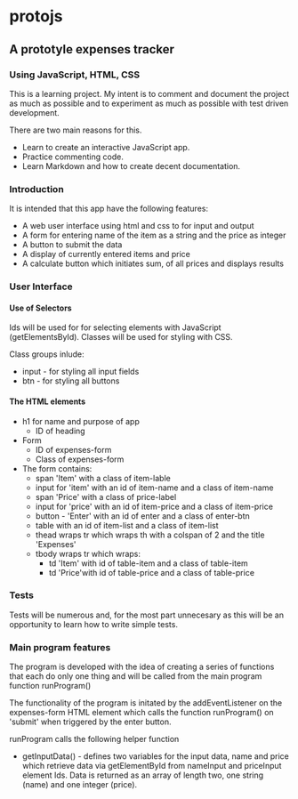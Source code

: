 # protojs

## A prototyle expenses tracker

### Using JavaScript, HTML, CSS

This is a learning project. My intent is to comment and document the project as much as possible and to experiment as much as possible with test driven development.

There are two main reasons for this.

* Learn to create an interactive JavaScript app.
* Practice commenting code.
* Learn Markdown and how to create decent documentation.

### Introduction

It is intended that this app have the following features:

* A web user interface using html and css to for input and output
* A form for entering name of the item as a string and the price as integer
* A button to submit the data
* A display of currently entered items and price 
* A calculate button which initiates sum, of all prices and displays results

### User Interface

#### Use of Selectors
Ids will be used for for selecting elements with JavaScript (getElementsById).
Classes will be used for styling with CSS.

Class groups inlude:
* input - for styling all input fields
* btn - for styling all buttons 
#### The HTML elements
* h1 for name and purpose of app
    - ID of heading
* Form 
    - ID of expenses-form
    - Class of expenses-form
* The form contains:
    - span 'Item' with a class of item-lable
    - input for 'item' with an id of item-name and a class of item-name 
    - span 'Price' with a class of price-label
    - input for 'price' with an id of item-price and a class of item-price
    - button - 'Enter' with an id of enter and a class of enter-btn
    - table with an id of item-list and a class of item-list
    - thead wraps tr which wraps th with a colspan of 2 and the title 'Expenses'
    - tbody wraps tr which wraps:
        - td 'Item' with id of table-item and a class of table-item
        - td 'Price'with id of table-price and a class of table-price

### Tests
Tests will be numerous and, for the most part unnecesary as this will be an opportunity to learn how to write simple tests.

### Main program features

The program is developed with the idea of creating a series of functions that each do only one thing and will be called from the main program function runProgram()

The functionality of the program is initated by the addEventListener on the expenses-form HTML element which calls the function runProgram() on 'submit' when triggered by the enter button.

runProgram calls the following helper function 

 * getInputData() - defines two variables for the input data, name and price which retrieve data via getElementById from nameInput and priceInput element Ids. Data is returned as an array of length two, one string (name) and one integer (price).

